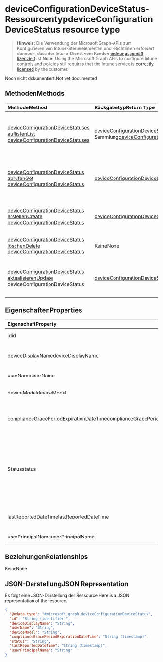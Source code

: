 # <a name="deviceconfigurationdevicestatus-resource-type"></a><span data-ttu-id="7c662-101">deviceConfigurationDeviceStatus-Ressourcentyp</span><span class="sxs-lookup"><span data-stu-id="7c662-101">deviceConfigurationDeviceStatus resource type</span></span>

> <span data-ttu-id="7c662-102">**Hinweis:** Die Verwendung der Microsoft Graph-APIs zum Konfigurieren von Intune-Steuerelementen und -Richtlinien erfordert dennoch, dass der Intune-Dienst vom Kunden [ordnungsgemäß lizenziert](https://go.microsoft.com/fwlink/?linkid=839381) ist.</span><span class="sxs-lookup"><span data-stu-id="7c662-102">**Note:** Using the Microsoft Graph APIs to configure Intune controls and policies still requires that the Intune service is [correctly licensed](https://go.microsoft.com/fwlink/?linkid=839381) by the customer.</span></span>

<span data-ttu-id="7c662-103">Noch nicht dokumentiert.</span><span class="sxs-lookup"><span data-stu-id="7c662-103">Not yet documented</span></span>
## <a name="methods"></a><span data-ttu-id="7c662-104">Methoden</span><span class="sxs-lookup"><span data-stu-id="7c662-104">Methods</span></span>
|<span data-ttu-id="7c662-105">Methode</span><span class="sxs-lookup"><span data-stu-id="7c662-105">Method</span></span>|<span data-ttu-id="7c662-106">Rückgabetyp</span><span class="sxs-lookup"><span data-stu-id="7c662-106">Return Type</span></span>|<span data-ttu-id="7c662-107">Beschreibung</span><span class="sxs-lookup"><span data-stu-id="7c662-107">Description</span></span>|
|:---|:---|:---|
|[<span data-ttu-id="7c662-108">deviceConfigurationDeviceStatuses auflisten</span><span class="sxs-lookup"><span data-stu-id="7c662-108">List deviceConfigurationDeviceStatuses</span></span>](../api/intune_deviceconfig_deviceconfigurationdevicestatus_list.md)|<span data-ttu-id="7c662-109">[deviceConfigurationDeviceStatus](../resources/intune_deviceconfig_deviceconfigurationdevicestatus.md)-Sammlung</span><span class="sxs-lookup"><span data-stu-id="7c662-109">[deviceConfigurationDeviceStatus](../resources/intune_deviceconfig_deviceconfigurationdevicestatus.md) collection</span></span>|<span data-ttu-id="7c662-110">Auflisten von Eigenschaften und Beziehungen der [deviceConfigurationDeviceStatus](../resources/intune_deviceconfig_deviceconfigurationdevicestatus.md)-Objekte.</span><span class="sxs-lookup"><span data-stu-id="7c662-110">List properties and relationships of the [deviceConfigurationDeviceStatus](../resources/intune_deviceconfig_deviceconfigurationdevicestatus.md) objects.</span></span>|
|[<span data-ttu-id="7c662-111">deviceConfigurationDeviceStatus abrufen</span><span class="sxs-lookup"><span data-stu-id="7c662-111">Get deviceConfigurationDeviceStatus</span></span>](../api/intune_deviceconfig_deviceconfigurationdevicestatus_get.md)|[<span data-ttu-id="7c662-112">deviceConfigurationDeviceStatus</span><span class="sxs-lookup"><span data-stu-id="7c662-112">deviceConfigurationDeviceStatus</span></span>](../resources/intune_deviceconfig_deviceconfigurationdevicestatus.md)|<span data-ttu-id="7c662-113">Lesen von Eigenschaften und Beziehungen des [deviceConfigurationDeviceStatus](../resources/intune_deviceconfig_deviceconfigurationdevicestatus.md)-Objekts.</span><span class="sxs-lookup"><span data-stu-id="7c662-113">Read properties and relationships of the [deviceConfigurationDeviceStatus](../resources/intune_deviceconfig_deviceconfigurationdevicestatus.md) object.</span></span>|
|[<span data-ttu-id="7c662-114">deviceConfigurationDeviceStatus erstellen</span><span class="sxs-lookup"><span data-stu-id="7c662-114">Create deviceConfigurationDeviceStatus</span></span>](../api/intune_deviceconfig_deviceconfigurationdevicestatus_create.md)|[<span data-ttu-id="7c662-115">deviceConfigurationDeviceStatus</span><span class="sxs-lookup"><span data-stu-id="7c662-115">deviceConfigurationDeviceStatus</span></span>](../resources/intune_deviceconfig_deviceconfigurationdevicestatus.md)|<span data-ttu-id="7c662-116">Erstellen eines neuen [deviceConfigurationDeviceStatus](../resources/intune_deviceconfig_deviceconfigurationdevicestatus.md)-Objekts.</span><span class="sxs-lookup"><span data-stu-id="7c662-116">Create a new [deviceConfigurationDeviceStatus](../resources/intune_deviceconfig_deviceconfigurationdevicestatus.md) object.</span></span>|
|[<span data-ttu-id="7c662-117">deviceConfigurationDeviceStatus löschen</span><span class="sxs-lookup"><span data-stu-id="7c662-117">Delete deviceConfigurationDeviceStatus</span></span>](../api/intune_deviceconfig_deviceconfigurationdevicestatus_delete.md)|<span data-ttu-id="7c662-118">Keine</span><span class="sxs-lookup"><span data-stu-id="7c662-118">None</span></span>|<span data-ttu-id="7c662-119">Löscht ein [deviceConfigurationDeviceStatus](../resources/intune_deviceconfig_deviceconfigurationdevicestatus.md)-Objekt.</span><span class="sxs-lookup"><span data-stu-id="7c662-119">Deletes a [deviceConfigurationDeviceStatus](../resources/intune_deviceconfig_deviceconfigurationdevicestatus.md).</span></span>|
|[<span data-ttu-id="7c662-120">deviceConfigurationDeviceStatus aktualisieren</span><span class="sxs-lookup"><span data-stu-id="7c662-120">Update deviceConfigurationDeviceStatus</span></span>](../api/intune_deviceconfig_deviceconfigurationdevicestatus_update.md)|[<span data-ttu-id="7c662-121">deviceConfigurationDeviceStatus</span><span class="sxs-lookup"><span data-stu-id="7c662-121">deviceConfigurationDeviceStatus</span></span>](../resources/intune_deviceconfig_deviceconfigurationdevicestatus.md)|<span data-ttu-id="7c662-122">Aktualisieren der Eigenschaften eines [deviceConfigurationDeviceStatus](../resources/intune_deviceconfig_deviceconfigurationdevicestatus.md)-Objekts.</span><span class="sxs-lookup"><span data-stu-id="7c662-122">Update the properties of a [deviceConfigurationDeviceStatus](../resources/intune_deviceconfig_deviceconfigurationdevicestatus.md) object.</span></span>|

## <a name="properties"></a><span data-ttu-id="7c662-123">Eigenschaften</span><span class="sxs-lookup"><span data-stu-id="7c662-123">Properties</span></span>
|<span data-ttu-id="7c662-124">Eigenschaft</span><span class="sxs-lookup"><span data-stu-id="7c662-124">Property</span></span>|<span data-ttu-id="7c662-125">Typ</span><span class="sxs-lookup"><span data-stu-id="7c662-125">Type</span></span>|<span data-ttu-id="7c662-126">Beschreibung</span><span class="sxs-lookup"><span data-stu-id="7c662-126">Description</span></span>|
|:---|:---|:---|
|<span data-ttu-id="7c662-127">id</span><span class="sxs-lookup"><span data-stu-id="7c662-127">id</span></span>|<span data-ttu-id="7c662-128">Zeichenfolge</span><span class="sxs-lookup"><span data-stu-id="7c662-128">String</span></span>|<span data-ttu-id="7c662-129">Schlüssel der Entität</span><span class="sxs-lookup"><span data-stu-id="7c662-129">Key of the entity.</span></span>|
|<span data-ttu-id="7c662-130">deviceDisplayName</span><span class="sxs-lookup"><span data-stu-id="7c662-130">deviceDisplayName</span></span>|<span data-ttu-id="7c662-131">Zeichenfolge</span><span class="sxs-lookup"><span data-stu-id="7c662-131">String</span></span>|<span data-ttu-id="7c662-132">Gerätename, der dem Objekt des Typs „DevicePolicyStatus“ zugeordnet ist</span><span class="sxs-lookup"><span data-stu-id="7c662-132">Device name of the DevicePolicyStatus.</span></span>|
|<span data-ttu-id="7c662-133">userName</span><span class="sxs-lookup"><span data-stu-id="7c662-133">userName</span></span>|<span data-ttu-id="7c662-134">Zeichenfolge</span><span class="sxs-lookup"><span data-stu-id="7c662-134">String</span></span>|<span data-ttu-id="7c662-135">Gemeldeter Benutzername</span><span class="sxs-lookup"><span data-stu-id="7c662-135">The User Name that is being reported</span></span>|
|<span data-ttu-id="7c662-136">deviceModel</span><span class="sxs-lookup"><span data-stu-id="7c662-136">deviceModel</span></span>|<span data-ttu-id="7c662-137">Zeichenfolge</span><span class="sxs-lookup"><span data-stu-id="7c662-137">String</span></span>|<span data-ttu-id="7c662-138">Gemeldetes Gerätemodell</span><span class="sxs-lookup"><span data-stu-id="7c662-138">The device model that is being reported</span></span>|
|<span data-ttu-id="7c662-139">complianceGracePeriodExpirationDateTime</span><span class="sxs-lookup"><span data-stu-id="7c662-139">complianceGracePeriodExpirationDateTime</span></span>|<span data-ttu-id="7c662-140">DateTimeOffset</span><span class="sxs-lookup"><span data-stu-id="7c662-140">DateTimeOffset</span></span>|<span data-ttu-id="7c662-141">Datum und Uhrzeit des Ablaufs der Toleranzperiode für die Gerätekonformität</span><span class="sxs-lookup"><span data-stu-id="7c662-141">The DateTime when device compliance grace period expires</span></span>|
|<span data-ttu-id="7c662-142">Status</span><span class="sxs-lookup"><span data-stu-id="7c662-142">status</span></span>|[<span data-ttu-id="7c662-143">complianceStatus</span><span class="sxs-lookup"><span data-stu-id="7c662-143">complianceStatus</span></span>](../resources/intune_shared_compliancestatus.md)|<span data-ttu-id="7c662-p101">Compliance-Status des Richtlinienberichts. Mögliche Werte: `unknown`, `notApplicable`, `compliant`, `remediated`, `nonCompliant`, `error`, `conflict`, `notAssigned`.</span><span class="sxs-lookup"><span data-stu-id="7c662-p101">Compliance status of the policy report. The possible values are: `unknown`, `notApplicable`, `compliant`, `remediated`, `nonCompliant`, `error`, `conflict`.</span></span>|
|<span data-ttu-id="7c662-146">lastReportedDateTime</span><span class="sxs-lookup"><span data-stu-id="7c662-146">lastReportedDateTime</span></span>|<span data-ttu-id="7c662-147">DateTimeOffset</span><span class="sxs-lookup"><span data-stu-id="7c662-147">DateTimeOffset</span></span>|<span data-ttu-id="7c662-148">Datum und Uhrzeit der letzten Änderung des Richtlinienberichts</span><span class="sxs-lookup"><span data-stu-id="7c662-148">Last modified date time of the policy report.</span></span>|
|<span data-ttu-id="7c662-149">userPrincipalName</span><span class="sxs-lookup"><span data-stu-id="7c662-149">userPrincipalName</span></span>|<span data-ttu-id="7c662-150">Zeichenfolge</span><span class="sxs-lookup"><span data-stu-id="7c662-150">String</span></span>|<span data-ttu-id="7c662-151">Benutzer-Prinzipalname</span><span class="sxs-lookup"><span data-stu-id="7c662-151">UserPrincipalName.</span></span>|

## <a name="relationships"></a><span data-ttu-id="7c662-152">Beziehungen</span><span class="sxs-lookup"><span data-stu-id="7c662-152">Relationships</span></span>
<span data-ttu-id="7c662-153">Keine</span><span class="sxs-lookup"><span data-stu-id="7c662-153">None</span></span>
## <a name="json-representation"></a><span data-ttu-id="7c662-154">JSON-Darstellung</span><span class="sxs-lookup"><span data-stu-id="7c662-154">JSON Representation</span></span>
<span data-ttu-id="7c662-155">Es folgt eine JSON-Darstellung der Ressource.</span><span class="sxs-lookup"><span data-stu-id="7c662-155">Here is a JSON representation of the resource.</span></span>
<!--{
  "blockType": "resource",
  "baseType": "microsoft.graph.entity",
  "keyProperty": "id",
  "@odata.type": "microsoft.graph.deviceConfigurationDeviceStatus"
}-->
``` json
{
  "@odata.type": "#microsoft.graph.deviceConfigurationDeviceStatus",
  "id": "String (identifier)",
  "deviceDisplayName": "String",
  "userName": "String",
  "deviceModel": "String",
  "complianceGracePeriodExpirationDateTime": "String (timestamp)",
  "status": "String",
  "lastReportedDateTime": "String (timestamp)",
  "userPrincipalName": "String"
}
```








